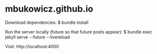 # mbukowicz.github.io

Download dependencies:
$ bundle install

Run the server locally (future so that future posts appear):
$ bundle exec jekyll serve --future --livereload

Visit:
http://localhost:4000
